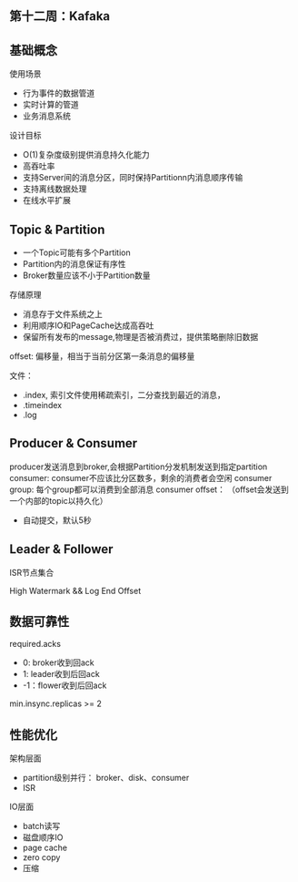 第十二周：Kafaka
---

## 基础概念
使用场景
- 行为事件的数据管道
- 实时计算的管道
- 业务消息系统

设计目标
- O(1)复杂度级别提供消息持久化能力
- 高吞吐率
- 支持Server间的消息分区，同时保持Partitionn内消息顺序传输
- 支持离线数据处理
- 在线水平扩展


## Topic & Partition
- 一个Topic可能有多个Partition
- Partition内的消息保证有序性
- Broker数量应该不小于Partition数量

存储原理
- 消息存于文件系统之上
- 利用顺序IO和PageCache达成高吞吐
- 保留所有发布的message,物理是否被消费过，提供策略删除旧数据

offset: 偏移量，相当于当前分区第一条消息的偏移量

文件：
- .index, 索引文件使用稀疏索引，二分查找到最近的消息，
- .timeindex
- .log

## Producer & Consumer
producer发送消息到broker,会根据Partition分发机制发送到指定partition
consumer: consumer不应该比分区数多，剩余的消费者会空闲
consumer group: 每个group都可以消费到全部消息
consumer offset： （offset会发送到一个内部的topic以持久化）
- 自动提交，默认5秒
## Leader & Follower
ISR节点集合

High Watermark  && Log End Offset

## 数据可靠性

required.acks
- 0: broker收到回ack
- 1: leader收到后回ack
- -1：flower收到后回ack

min.insync.replicas >= 2


## 性能优化

架构层面
- partition级别并行： broker、disk、consumer
- ISR

IO层面
- batch读写
- 磁盘顺序IO
- page cache
- zero copy
- 压缩